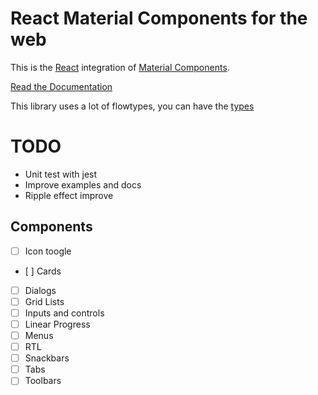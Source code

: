 # React Material Components for the web

This is the [React](https://facebook.github.io/react/) integration of [Material Components](https://github.com/material-components/material-components-web).

[Read the Documentation](https://carlitux.github.io/material-toolbox)

This library uses a lot of flowtypes, you can have the [types](./flow-typed/react-mcw.js)

TODO
====

* Unit test with jest
* Improve examples and docs
* Ripple effect improve

Components
----------
* [ ] Icon toogle
* [ ] Cards
* [ ] Dialogs
* [ ] Grid Lists
* [ ] Inputs and controls
* [ ] Linear Progress
* [ ] Menus
* [ ] RTL
* [ ] Snackbars
* [ ] Tabs
* [ ] Toolbars
